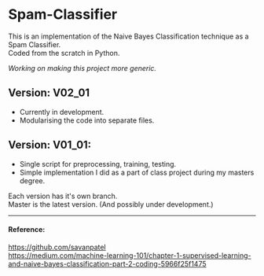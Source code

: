 # Spam-Classifier

This is an implementation of the Naive Bayes Classification technique as a Spam Classifier.    
Coded from the scratch in Python.

_Working on making this project more generic._

## Version: V02_01
- Currently in development.
- Modularising the code into separate files.

## Version: V01_01:
- Single script for preprocessing, training, testing. 
- Simple implementation I did as a part of class project during my masters degree.

Each version has it's own branch.   
Master is the latest version. (And possibly under development.)    

___


#### Reference:
https://github.com/savanpatel    
https://medium.com/machine-learning-101/chapter-1-supervised-learning-and-naive-bayes-classification-part-2-coding-5966f25f1475
